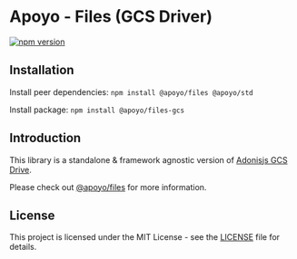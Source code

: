 # Apoyo - Files (GCS Driver)

[![npm version](https://badgen.net/npm/v/@apoyo/files-gcs)](https://www.npmjs.com/package/@apoyo/files-gcs)

## Installation

Install peer dependencies:
`npm install @apoyo/files @apoyo/std`

Install package:
`npm install @apoyo/files-gcs`

## Introduction

This library is a standalone & framework agnostic version of [Adonisjs GCS Drive](https://github.com/adonisjs/drive-gcs).

Please check out [@apoyo/files](https://github.com/neoxia/apoyo/tree/master/packages/files) for more information.

## License

This project is licensed under the MIT License - see the [LICENSE](LICENSE) file for details.
